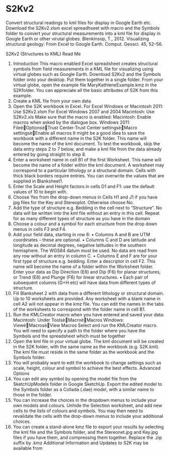 # S2Kv2
Convert structural readings to kml files for display in Google Earth etc.
Download the S2Kv2.xlsm excel spreadhseet with macro and the Symbols folder to convert your structural measurements into a kml file for display in Google Earth or other virutal globes. 
Blenkinsop, T., 2012. Visualizing structural geology: From Excel to Google Earth. Comput. Geosci. 45, 52–56.

S2Kv2 (Structures to KML) Read Me
1. Introduction
This macro enabled Excel spreadsheet creates structural symbols from field measurements in a KML file for visualizing using virtual globes such as Google Earth.
Download S2Kv2 and the Symbols folder onto your desktop. Put them together in a single folder.
From your virtual globe, open the example file MaryKathleneExample.kmz in the S2Kfolder. You can appreciate all the basic attributes of S2K from this example.
2. Create a KML file from your own data
1. Open the S2K workbook in Excel.
For Excel Windows or Macintosh 2011: Use S2Kv2.xlsm
For Excel Windows 2007 and 2004 Macintosh: Use S2Kv2.xls
Make sure that the macro is enabled:
Macintosh: Enable macros when asked by the dialogue box.
Windows 2011: FileèOptionsèTrust Center-Trust Center settingsèMacro settingsèEnable all macros
It might be a good idea to save the workbook with a different name in the S2K folder. This name will become the name of the kml document.
To test the workbook, skip the data entry steps 2 to 7 below, and make a kml file from the data already entered by going straight to step 8.
2. Enter a worksheet name in cell B1 of the first Worksheet. This name will become the name of a folder within the kml document. A worksheet may correspond to a particular lithology or a structural domain. Cells with thick black borders require entries. You can overwrite the values that are supplied in Blanksheet1.
3. Enter the Scale and Height factors in cells D1 and F1: use the default values of 10 to begin with.
4. Choose Yes from the drop-down menus in Cells H1 and J1 if you have jpg files for the Key and Stereoplot. Otherwise choose No.
5. Add the type of structure e.g. Bedding in the cell next to “Structure”. No data will be written into the kml file without an entry in this cell. Repeat for as many different types of structure as you have in the domain
6. Choose a colour and a symbol for each structure from the drop down menus in cells F3 and F4.
7. Add your field data, starting in row 6:
• Columns A and B are UTM coordinates – these are optional.
• Columns C and D are latitude and longitude as decimal degrees,
negative latitudes in the southern hemisphere. The WGS84 datum must
be used. No data are read from any row without an entry in column C.
• Columns E and F are for your first type of structure e.g. bedding. Enter
a descriptor in cell F2. This name will become the name of a folder within the Worksheet folder. Enter your data as Dip Direction (E6) and Dip (F6) for planar structures, or Trend (E6) and Plunge (F6) for linear structures.
• Each pair of subsequent columns (G+H etc) will have data from different types of structure.
8. Fill Blanksheet 2 with data from a different lithology or structural domain. Up to 10 worksheets are provided. Any worksheet with a blank name in cell A2 will not appear in the kmz file. You can edit the names in the tabs of the worksheets to correspond with the folder name in cell B1.
8. Run the KMLCreator macro when you have entered and saved your data: Macintosh: Under ToolsèMacroèMacros
Windows: ViewèMacrosèView Macros
Select and run the KMLCreator macro. You will need to specify a path to the folder where you have the Symbols and the spreadsheet which must be together
9. Open the kml file in your virtual globe. The kml document will be created in the S2K folder, with the same name as the workbook (e.g. S2K.kml). The kml file must reside in the same folder as the workbook and the Symbols folder.
10. You will probably want to edit the workbook to change settings such as scale, height, colour and symbol to achieve the best effects.
Advanced Options
1. You can edit any symbol by opening the model file from the SketchUpModels folder in Google SketchUp. Export the edited model to the Symbols folder as a Collada (.dae) model, with a similar name to those in the folder.
2. You can increase the choices in the dropdown menus to include your own models and colours. Unhide the Selection worksheet, and add new cells to the lists of colours and symbols. You may then need to revalidate the cells with the drop-down menus to include your additional choices.
3. You can create a stand-alone kmz file to export your results by selecting the kml file and the Symbols folder, and the Stereonet.jpg and Key.jpg files if you have them, and compressing them together. Replace the .zip suffix by .kmz
Additional Information and Updates to S2K may be available from
